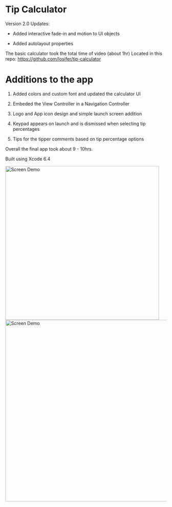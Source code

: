 # Tip Calculator

Version 2.0 Updates:

- Added interactive fade-in and motion to UI objects 

- Added autolayout properties

The basic calculator took the total time of video (about 1hr)
Located in this repo: https://github.com/losifer/tip-calculator

# Additions to the app

1. Added colors and custom font and updated the calculator UI

2. Embeded the View Controller in a Navigation Controller

3. Logo and App icon design and simple launch screen addition

4. Keypad appears on launch and is dismissed when selecting tip percentages

5. Tips for the tipper comments based on tip percentage options

Overall the final app took about 9 - 10hrs.

Built using Xcode 6.4


<img src="https://github.com/losifer/tips2/blob/tips2-autolayout/Tipr-5s-v2.gif" alt="Screen Demo" width="480" />

<img src="https://github.com/losifer/tips2/blob/tips2-autolayout/Tipr-6-v2.gif" alt="Screen Demo" width="567" />
